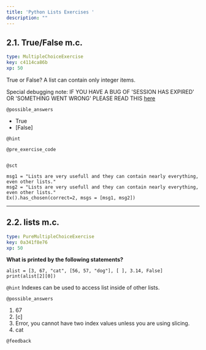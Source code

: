 ```yaml
---
title: 'Python Lists Exercises '
description: ""
---
```


## 2.1. True/False m.c.

```yaml
type: MultipleChoiceExercise
key: c4114ca86b
xp: 50
```

True or False?
A list can contain only integer items.



Special debugging note:
IF YOU HAVE A BUG OF 'SESSION HAS EXPIRED' OR 'SOMETHING WENT WRONG' PLEASE READ THIS [here](https://support.datacamp.com/hc/en-us/articles/360001526593-My-session-keeps-timing-out)

`@possible_answers`
- True
- [False]

`@hint`


`@pre_exercise_code`
```{python}

```

`@sct`
```{python}
msg1 = "Lists are very usefull and they can contain nearly everything, even other lists."
msg2 = "Lists are very usefull and they can contain nearly everything, even other lists."
Ex().has_chosen(correct=2, msgs = [msg1, msg2])
```

---

## 2.2. lists m.c.

```yaml
type: PureMultipleChoiceExercise
key: 0a341f8e76
xp: 50
```

**What is printed by the following statements?**

```
alist = [3, 67, "cat", [56, 57, "dog"], [ ], 3.14, False]
print(alist[2][0])
```

`@hint`
Indexes can be used to access list inside of other lists.

`@possible_answers`
1. 67
2. [c]
3. Error, you cannot have two index values unless you are using slicing.
4. cat

`@feedback`
